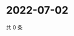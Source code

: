 # 2022-07-02

共 0 条

<!-- BEGIN WEIBO -->
<!-- 最后更新时间 Sat Jul 02 2022 02:01:21 GMT+0800 (China Standard Time) -->

<!-- END WEIBO -->
